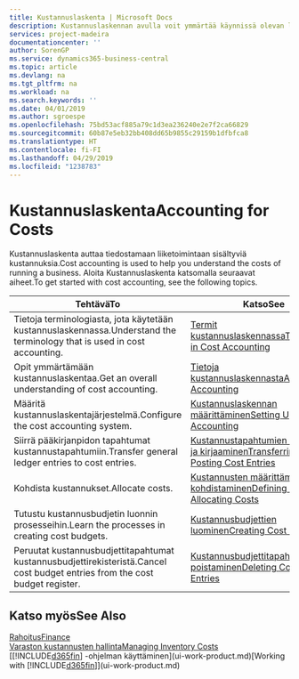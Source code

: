```yaml
---
title: Kustannuslaskenta | Microsoft Docs
description: Kustannuslaskennan avulla voit ymmärtää käynnissä olevan liiketoiminnan kustannuksia. Aloita Kustannuslaskenta katsomalla seuraavat aiheet.
services: project-madeira
documentationcenter: ''
author: SorenGP
ms.service: dynamics365-business-central
ms.topic: article
ms.devlang: na
ms.tgt_pltfrm: na
ms.workload: na
ms.search.keywords: ''
ms.date: 04/01/2019
ms.author: sgroespe
ms.openlocfilehash: 75bd53acf885a79c1d3ea236240e2e7f2ca66829
ms.sourcegitcommit: 60b87e5eb32bb408dd65b9855c29159b1dfbfca8
ms.translationtype: HT
ms.contentlocale: fi-FI
ms.lasthandoff: 04/29/2019
ms.locfileid: "1238783"
---
```

# <a name="accounting-for-costs"></a><span data-ttu-id="095f1-104">Kustannuslaskenta</span><span class="sxs-lookup"><span data-stu-id="095f1-104">Accounting for Costs</span></span>
<span data-ttu-id="095f1-105">Kustannuslaskenta auttaa tiedostamaan liiketoimintaan sisältyviä kustannuksia.</span><span class="sxs-lookup"><span data-stu-id="095f1-105">Cost accounting is used to help you understand the costs of running a business.</span></span> <span data-ttu-id="095f1-106">Aloita Kustannuslaskenta katsomalla seuraavat aiheet.</span><span class="sxs-lookup"><span data-stu-id="095f1-106">To get started with cost accounting, see the following topics.</span></span>  

|<span data-ttu-id="095f1-107">Tehtävä</span><span class="sxs-lookup"><span data-stu-id="095f1-107">To</span></span>|<span data-ttu-id="095f1-108">Katso</span><span class="sxs-lookup"><span data-stu-id="095f1-108">See</span></span>|  
|--------|---------|  
|<span data-ttu-id="095f1-109">Tietoja terminologiasta, jota käytetään kustannuslaskennassa.</span><span class="sxs-lookup"><span data-stu-id="095f1-109">Understand the terminology that is used in cost accounting.</span></span>|[<span data-ttu-id="095f1-110">Termit kustannuslaskennassa</span><span class="sxs-lookup"><span data-stu-id="095f1-110">Terminology in Cost Accounting</span></span>](finance-terminology-in-cost-accounting.md)|  
|<span data-ttu-id="095f1-111">Opit ymmärtämään kustannuslaskentaa.</span><span class="sxs-lookup"><span data-stu-id="095f1-111">Get an overall understanding of cost accounting.</span></span>|[<span data-ttu-id="095f1-112">Tietoja kustannuslaskennasta</span><span class="sxs-lookup"><span data-stu-id="095f1-112">About Cost Accounting</span></span>](finance-about-cost-accounting.md)|  
|<span data-ttu-id="095f1-113">Määritä kustannuslaskentajärjestelmä.</span><span class="sxs-lookup"><span data-stu-id="095f1-113">Configure the cost accounting system.</span></span>|[<span data-ttu-id="095f1-114">Kustannuslaskennan määrittäminen</span><span class="sxs-lookup"><span data-stu-id="095f1-114">Setting Up Cost Accounting</span></span>](finance-set-up-cost-accounting.md)|  
|<span data-ttu-id="095f1-115">Siirrä pääkirjanpidon tapahtumat kustannustapahtumiin.</span><span class="sxs-lookup"><span data-stu-id="095f1-115">Transfer general ledger entries to cost entries.</span></span>|[<span data-ttu-id="095f1-116">Kustannustapahtumien siirtäminen ja kirjaaminen</span><span class="sxs-lookup"><span data-stu-id="095f1-116">Transferring and Posting Cost Entries</span></span>](finance-transfer-and-post-cost-entries.md)|  
|<span data-ttu-id="095f1-117">Kohdista kustannukset.</span><span class="sxs-lookup"><span data-stu-id="095f1-117">Allocate costs.</span></span>|[<span data-ttu-id="095f1-118">Kustannusten määrittäminen ja kohdistaminen</span><span class="sxs-lookup"><span data-stu-id="095f1-118">Defining and Allocating Costs</span></span>](finance-define-and-allocate-costs.md)|  
|<span data-ttu-id="095f1-119">Tutustu kustannusbudjetin luonnin prosesseihin.</span><span class="sxs-lookup"><span data-stu-id="095f1-119">Learn the processes in creating cost budgets.</span></span>|[<span data-ttu-id="095f1-120">Kustannusbudjettien luominen</span><span class="sxs-lookup"><span data-stu-id="095f1-120">Creating Cost Budgets</span></span>](finance-create-cost-budgets.md)|
|<span data-ttu-id="095f1-121">Peruutat kustannusbudjettitapahtumat kustannusbudjettirekisteristä.</span><span class="sxs-lookup"><span data-stu-id="095f1-121">Cancel cost budget entries from the cost budget register.</span></span>|[<span data-ttu-id="095f1-122">Kustannusbudjettitapahtumien poistaminen</span><span class="sxs-lookup"><span data-stu-id="095f1-122">Deleting Cost Budget Entries</span></span>](finance-how-to-delete-cost-budget-entries.md)| 


## <a name="see-also"></a><span data-ttu-id="095f1-123">Katso myös</span><span class="sxs-lookup"><span data-stu-id="095f1-123">See Also</span></span>  
[<span data-ttu-id="095f1-124">Rahoitus</span><span class="sxs-lookup"><span data-stu-id="095f1-124">Finance</span></span>](finance.md)  
[<span data-ttu-id="095f1-125">Varaston kustannusten hallinta</span><span class="sxs-lookup"><span data-stu-id="095f1-125">Managing Inventory Costs</span></span>](finance-manage-inventory-costs.md)  
<span data-ttu-id="095f1-126">[[!INCLUDE[d365fin](includes/d365fin_md.md)] -ohjelman käyttäminen](ui-work-product.md)</span><span class="sxs-lookup"><span data-stu-id="095f1-126">[Working with [!INCLUDE[d365fin](includes/d365fin_md.md)]](ui-work-product.md)</span></span>
